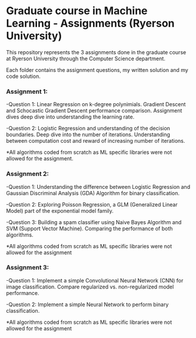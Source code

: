 # Graduate course in Machine Learning - Assignments (Ryerson University)

This repository represents the 3 assignments done in the graduate course at Ryerson University through the Computer Science department. 

Each folder contains the assignment questions, my written solution and my code solution.

### Assignment 1: 
-Question 1: Linear Regression on k-degree polynimials. Gradient Descent and Schocastic Gradient Descent performance comparison. 
Assignment dives deep dive into understanding the learning rate.

-Question 2: Logistic Regression and understanding of the decision boundaries. Deep dive into the number of iterations. Understanding between computation cost and reward of increasing number of iterations.

*All algorithms coded from scratch as ML specific libraries were not allowed for the assignment.

### Assignment 2: 
-Question 1: Understanding the difference between Logistic Regression and Gaussian Discriminal Analysis (GDA) Algorithm for binary classification. 

-Question 2: Exploring Poisson Regression, a GLM (Generalized Linear Model) part of the exponential model family. 

-Question 3: Building a spam classifier using Naive Bayes Algorithm and SVM (Support Vector Machine). Comparing the performance of both algorithms. 

*All algorithms coded from scratch as ML specific libraries were not allowed for the assignment

### Assignment 3: 
-Question 1: Implement a simple Convolutional Neural Network (CNN) for image classification. Compare regularized vs. non-regularized model performance. 

-Question 2: Implement a simple Neural Network to perform binary classification.

*All algorithms coded from scratch as ML specific libraries were not allowed for the assignment
